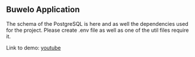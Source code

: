 ## Buwelo Application
The schema of the PostgreSQL is here and as well the dependencies used for the project. Please create .env file as well as one of the util files require it.

Link to demo: [youtube](https://youtu.be/sjMvuvXB2vU)
